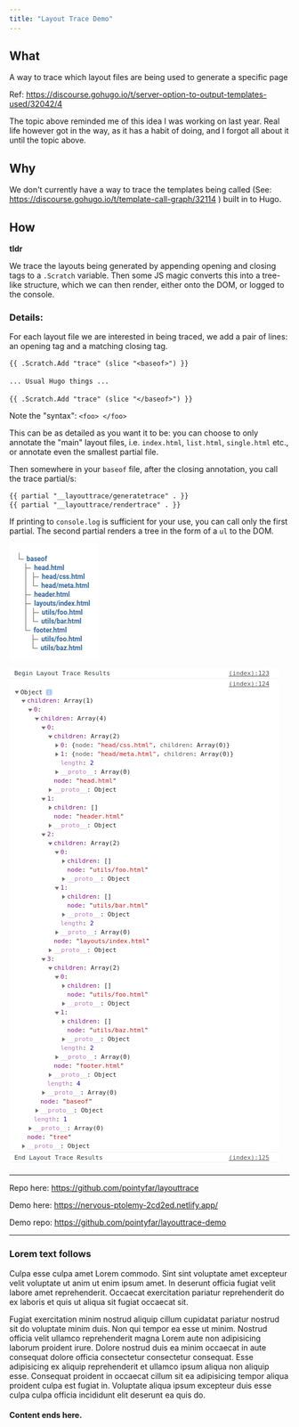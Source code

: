 ```yaml
---
title: "Layout Trace Demo"
---
```


## What 

A way to trace which layout files are being used to generate a specific page

Ref: https://discourse.gohugo.io/t/server-option-to-output-templates-used/32042/4

The topic above reminded me of this idea I was working on last year. Real life however got in the way, as it has a habit of doing, and I forgot all about it until the topic above.

## Why

We don't currently have a way to trace the templates being called (See: https://discourse.gohugo.io/t/template-call-graph/32114 ) built in to Hugo.

## How 

**tldr**

We trace the layouts being generated by appending opening and closing tags to a `.Scratch` variable. Then some JS magic converts this into a tree-like structure, which we can then render, either onto the DOM, or logged to the console.

### Details:

For each layout file we are interested in being traced, we add a pair of lines: an opening tag and a matching closing tag.

```
{{ .Scratch.Add "trace" (slice "<baseof>") }}

... Usual Hugo things ...

{{ .Scratch.Add "trace" (slice "</baseof>") }}
```

Note the "syntax": `<foo> </foo>`

This can be as detailed as you want it to be: you can choose to only annotate the "main" layout files, i.e. `index.html`, `list.html`, `single.html` etc., 
or annotate even the smallest partial file.

Then somewhere in your `baseof` file, after the closing annotation, you call the trace partial/s:

```
{{ partial "__layouttrace/generatetrace" . }}
{{ partial "__layouttrace/rendertrace" . }}
```

If printing to `console.log` is sufficient for your use, you can call only the first partial. The second partial renders a tree in the form of a `ul` to the DOM.

![Screenshot](screenshot.png)

![Screenshot: console.log](screenshot-consolelog.png)

---

Repo here: https://github.com/pointyfar/layouttrace

Demo here: https://nervous-ptolemy-2cd2ed.netlify.app/

Demo repo: https://github.com/pointyfar/layouttrace-demo

---
### Lorem text follows

Culpa esse culpa amet Lorem commodo. Sint sint voluptate amet excepteur velit voluptate ut anim ut enim ipsum amet. In deserunt officia fugiat velit labore amet reprehenderit. Occaecat exercitation pariatur reprehenderit do ex laboris et quis ut aliqua sit fugiat occaecat sit.

Fugiat exercitation minim nostrud aliquip cillum cupidatat pariatur nostrud sit do voluptate minim duis. Non qui tempor ea esse ut minim. Nostrud officia velit ullamco reprehenderit magna Lorem aute non adipisicing laborum proident irure. Dolore nostrud duis ea minim occaecat in aute consequat dolore officia consectetur consectetur consequat. Esse adipisicing ex aliquip reprehenderit et ullamco ipsum aliqua non aliquip esse. Consequat proident in occaecat cillum sit ea adipisicing tempor aliqua proident culpa est fugiat in. Voluptate aliqua ipsum excepteur duis esse culpa culpa officia incididunt elit deserunt ea quis do.

#### Content ends here.